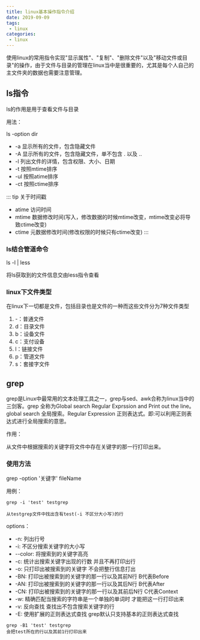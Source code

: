 ```yaml
---
title: linux基本操作指令介绍
date: 2019-09-09
tags:
 - linux
categories: 
 - linux
---
```

使用linux的常用指令实现"显示属性"、"复制"、"删除文件"以及"移动文件或目录"的操作，由于文件与目录的管理在linux当中是很重要的，尤其是每个人自己的主文件夹的数据也需要注意管理。

<!-- more -->

## ls指令
ls的作用是用于查看文件与目录

用法：

ls -option dir
 - -a 显示所有的文件，包含隐藏文件
 - -A 显示所有的文件，包含隐藏文件，单不包含 . 以及 ..
 - -l 列出文件的详情，包含权限、大小、日期
 - -t  按照mtime排序
 - -ul 按照atime排序
 - -ct 按照ctime排序

::: tip
关于时间戳
- atime 访问时间
- mtime 数据修改时间(写入，修改数据的时候mtime改变，mtime改变必将导致ctime改变)
- ctime 元数据修改时间(修改权限的时候只有ctime改变)
:::

### ls结合管道命令

ls -l | less

将ls获取到的文件信息交由less指令查看

### linux下文件类型
在linux下一切都是文件，包括目录也是文件的一种而这些文件分为7种文件类型
1. -：普通文件
2. d：目录文件
3. b：设备文件
4. c：支付设备
5. l：链接文件
6. p：管道文件
7. s：套接字文件

## grep
grep是Linux中最常用的文本处理工具之一，grep与sed、awk合称为linux当中的三剑客。grep 全称为Global search Regular Exprssion and Print out the line。global search 全局搜索。Regular Expression 正则表达式。即:可以利用正则表达式进行全局搜索的意思。

作用：

从文件中根据搜索的关键字将文件中存在关键字的那一行打印出来。

### 使用方法
grep -option '关键字' fileName

用例：
```
grep -i 'test' testgrep

从testgrep文件中找出含有test(-i 不区分大小写)的行
```

options：
- -n: 列出行号
- -i: 不区分搜索关键字的大小写
- --color: 将搜索到的关键字高亮
- -c: 统计出搜索关键字出现的行数 并且不再打印出行
- -o: 只打印出被搜索到的关键字 不会把整行信息打出
- -BN: 打印出被搜索到的关键字的那一行以及其前N行  B代表Before
- -AN: 打印出被搜索到的关键字的那一行以及其后N行  B代表After
- -CN: 打印出被搜索到的关键字的那一行以及其前后N行 C代表Context
- -w: 精确匹配当搜索的字符串是一个单独的单词时 才能把这一行打印出来
- -v: 反向查找 查找出不包含搜索关键字的行
- -E: 使用扩展的正则表达式查找 grep默认只支持基本的正则表达式查找

```
grep -B1 'test' testgrep
会把test所在的行以及其前1行打印出来
```
